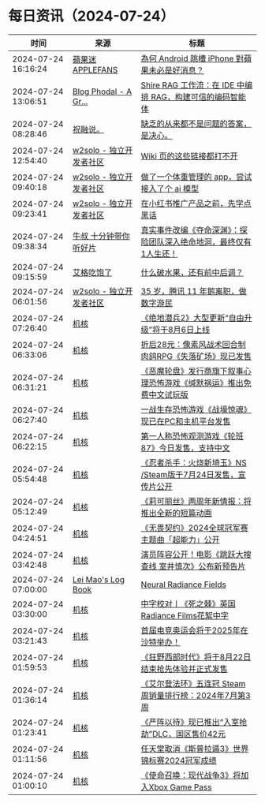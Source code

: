 ﻿# 每日资讯（2024-07-24）

|时间|来源|标题|
|---|---|---|
|2024-07-24 16:16:24|[蘋果迷 APPLEFANS](https://applefans.today/feed/)|[為何 Android 跳槽 iPhone 對蘋果未必是好消息？](https://applefans.today/2024-07-android-users-switching-survey/)|
|2024-07-24 13:06:51|[Blog Phodal - A Gr...](https://www.phodal.com/blog/feeds/rss/)|[Shire RAG 工作流：在 IDE 中编排 RAG，构建可信的编码智能体](http://www.phodal.com/blog/shire-coding-agent-rag-flow/)|
|2024-07-24 08:28:46|[祝融说。](https://zhurongshuo.com/index.xml)|[缺乏的从来都不是问题的答案，是决心。](https://zhurongshuo.com/posts/2024/07/2401/)|
|2024-07-24 12:54:40|[w2solo - 独立开发者社区](https://w2solo.com/topics/feed)|[Wiki 页的这些链接都打不开](https://w2solo.com/topics/4800)|
|2024-07-24 09:40:18|[w2solo - 独立开发者社区](https://w2solo.com/topics/feed)|[做了一个体重管理的 app，尝试接入了个 ai 模型](https://w2solo.com/topics/4799)|
|2024-07-24 09:23:41|[w2solo - 独立开发者社区](https://w2solo.com/topics/feed)|[在小红书推广产品之前，先学点黑话](https://w2solo.com/topics/4798)|
|2024-07-24 09:38:34|[牛叔 十分钟带你听好片](https://getpodcast.xyz/data/ximalaya/11534451.xml)|[真实事件改编《夺命深渊》：探险团队深入绝命地洞，最终仅有1人生还！](https://www.ximalaya.com/sound/743528466)|
|2024-07-24 09:15:59|[艾格吃饱了](https://feedpress.me/wx-aigechibaole)|[什么破水果，还有前中后调？](http://mp.weixin.qq.com/s?__biz=MjM5NTYxODQyMA%3D%3D&mid=2653456547&idx=1&sn=bba7bff08de73c4ecc0540c1687474ef)|
|2024-07-24 06:01:56|[w2solo - 独立开发者社区](https://w2solo.com/topics/feed)|[35 岁，腾讯 11 年鹅离职，做数字游民](https://w2solo.com/topics/4797)|
|2024-07-24 07:26:40|[机核](https://www.gcores.com/rss)|[《绝地潜兵2》大型更新“自由升级”将于8月6日上线](https://www.gcores.com/articles/185545)|
|2024-07-24 06:33:06|[机核](https://www.gcores.com/rss)|[折后28元：像素风战术回合制肉鸽RPG《失落矿场》现已发售](https://www.gcores.com/articles/185552)|
|2024-07-24 06:31:21|[机核](https://www.gcores.com/rss)|[《恶魔轮盘》发行商旗下叙事心理恐怖游戏《缄默祸运》推出免费中文试玩版](https://www.gcores.com/articles/185551)|
|2024-07-24 06:27:40|[机核](https://www.gcores.com/rss)|[一战生存恐怖游戏《战壕惊魂》现已在PC和主机平台发售](https://www.gcores.com/articles/185548)|
|2024-07-24 06:22:15|[机核](https://www.gcores.com/rss)|[第一人称恐怖观测游戏《轮班87》今日发售，支持中文](https://www.gcores.com/articles/185547)|
|2024-07-24 05:54:48|[机核](https://www.gcores.com/rss)|[《忍者杀手：火烧新埼玉》NS /Steam版于7月24日发售，宣传片公开](https://www.gcores.com/articles/185543)|
|2024-07-24 05:12:49|[机核](https://www.gcores.com/rss)|[《莉可丽丝》两周年新情报：将推出全新的短篇动画](https://www.gcores.com/articles/185542)|
|2024-07-24 04:24:51|[机核](https://www.gcores.com/rss)|[《无畏契约》2024全球冠军赛主题曲「超能力」公开](https://www.gcores.com/articles/185540)|
|2024-07-24 03:42:48|[机核](https://www.gcores.com/rss)|[演员阵容公开！电影《跳跃大搜查线 室井慎次》公布新预告片](https://www.gcores.com/articles/185538)|
|2024-07-24 07:00:00|[Lei Mao's Log Book](https://leimao.github.io/atom.xml)|[Neural Radiance Fields](https://leimao.github.io/blog/Neural-Radiance-Fields-NeRF/)|
|2024-07-24 03:30:00|[机核](https://www.gcores.com/rss)|[中字校对丨《死之棘》英国Radiance Films花絮中字](https://www.gcores.com/articles/185517)|
|2024-07-24 03:21:43|[机核](https://www.gcores.com/rss)|[首届电竞奥运会将于2025年在沙特举办！](https://www.gcores.com/articles/185537)|
|2024-07-24 01:59:53|[机核](https://www.gcores.com/rss)|[《狂野西部时代》将于8月22日结束抢先体验并正式发售](https://www.gcores.com/articles/185531)|
|2024-07-24 01:36:14|[机核](https://www.gcores.com/rss)|[《艾尔登法环》五连冠 Steam周销量排行榜：2024年7月第3周](https://www.gcores.com/articles/185530)|
|2024-07-24 01:23:41|[机核](https://www.gcores.com/rss)|[《严阵以待》现已推出“入室抢劫”DLC，国区售价42元](https://www.gcores.com/articles/185529)|
|2024-07-24 01:11:56|[机核](https://www.gcores.com/rss)|[任天堂取消《斯普拉遁3》世界锦标赛2024冠军成绩](https://www.gcores.com/articles/185528)|
|2024-07-24 01:00:10|[机核](https://www.gcores.com/rss)|[《使命召唤：现代战争3》将加入Xbox Game Pass](https://www.gcores.com/articles/185527)|
